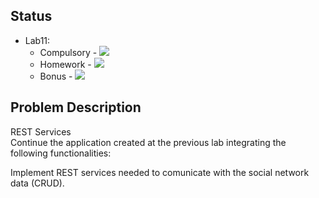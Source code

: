 ## Status

- Lab11:
  - Compulsory - ![](https://us-central1-progress-markdown.cloudfunctions.net/progress/100)
  - Homework - ![](https://us-central1-progress-markdown.cloudfunctions.net/progress/100)
  - Bonus - ![](https://us-central1-progress-markdown.cloudfunctions.net/progress/75)


## Problem Description

REST Services \
Continue the application created at the previous lab integrating the following functionalities: 

Implement REST services needed to comunicate with the social network data (CRUD).
